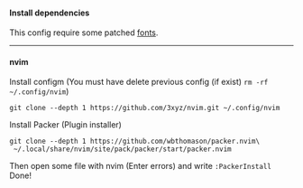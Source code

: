 #### Install dependencies
This config require some patched [fonts](https://www.nerdfonts.com/).
___
#### nvim
Install configm (You must have delete previous config (if exist) `rm -rf ~/.config/nvim`)
```
git clone --depth 1 https://github.com/3xyz/nvim.git ~/.config/nvim
```
Install Packer (Plugin installer)
```
git clone --depth 1 https://github.com/wbthomason/packer.nvim\
 ~/.local/share/nvim/site/pack/packer/start/packer.nvim
```
Then open some file with nvim (Enter errors) and write `:PackerInstall`
Done!
